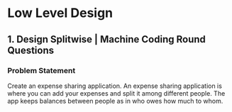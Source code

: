 # Low Level Design
## 1. Design Splitwise | Machine Coding Round Questions
### Problem Statement
Create an expense sharing application.
An expense sharing application is where you can add your expenses and split it among different people. 
The app keeps balances between people as in who owes how much to whom.
